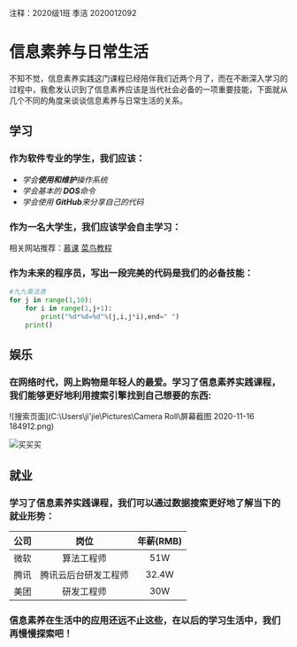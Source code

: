 注释：2020级1班  季洁  2020012092
# 信息素养与日常生活

​        不知不觉，信息素养实践这门课程已经陪伴我们近两个月了，而在不断深入学习的过程中，我愈发认识到了信息素养应该是当代社会必备的一项重要技能，下面就从几个不同的角度来谈谈信息素养与日常生活的关系。

## 学习

### 作为软件专业的学生，我们应该：

* *学会**使用和维护**操作系统*
* *学会基本的 **DOS**命令*
* *学会使用 **GitHub**来分享自己的代码*

### 作为一名大学生，我们应该学会自主学习：

相关网站推荐：[慕课](https://www.icourse163.org/)    [菜鸟教程](https://www.runoob.com/)

### 作为未来的程序员，写出一段完美的代码是我们的必备技能：

```python
#九九乘法表
for j in range(1,10):
    for i in range(1,j+1):
        print("%d*%d=%d"%(j,i,j*i),end=" ")
    print()
```

## 娱乐

### 在网络时代，网上购物是年轻人的最爱。学习了信息素养实践课程，我们能够更好地利用搜索引擎找到自己想要的东西:

![搜索页面](C:\Users\ji'jie\Pictures\Camera Roll\屏幕截图 2020-11-16 184912.png)



![买买买](https://dss3.bdstatic.com/70cFv8Sh_Q1YnxGkpoWK1HF6hhy/it/u=2924549531,1977128402&fm=26&gp=0.jpg)



## 就业

### 学习了信息素养实践课程，我们可以通过数据搜索更好地了解当下的就业形势：

| 公司 |         岗位         | 年薪(RMB) |
| :--: | :------------------: | :-------: |
| 微软 |      算法工程师      |    51W    |
| 腾讯 | 腾讯云后台研发工程师 |   32.4W   |
| 美团 |      研发工程师      |    30W    |



### 信息素养在生活中的应用还远不止这些，在以后的学习生活中，我们再慢慢探索吧！

